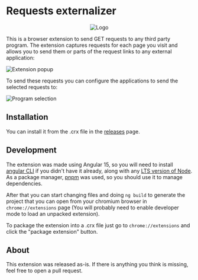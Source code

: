 # Requests externalizer
<div align="center">
  <img src="https://github.com/user-attachments/assets/426d0782-f3d5-462c-b266-411876378e45" alt="Logo">
</div>

This is a browser extension to send GET requests to any third party program.
The extension captures requests for each page you visit and allows you to send them or parts of the request links to any external application:

![Extension popup](https://github.com/user-attachments/assets/03804d2d-c19d-4a6a-81e2-11cf2cbbc51f)

To send these requests you can configure the applications to send the selected requests to:

![Program selection](https://github.com/user-attachments/assets/62aab806-19e2-45e2-94f8-8b9d7c206b14)

## Installation
You can install it from the .crx file in the [releases](https://github.com/Dokkaltek/requests-externalizer/releases) page.

## Development

The extension was made using Angular 15, so you will need to install [angular CLI](https://v15.angular.io/cli) if you didn't have it already, along with any [LTS version of Node](https://v15.angular.io/guide/versions).
As a package manager, [pnpm](https://pnpm.io/installation) was used, so you should use it to manage dependencies.

After that you can start changing files and doing `ng build` to generate the project that you can open from your chromium browser in `chrome://extensions` page 
(You will probably need to enable developer mode to load an unpacked extension).

To package the extension into a .crx file just go to `chrome://extensions` and click the "package extension" button.

## About

This extension was released as-is. If there is anything you think is missing, feel free to open a pull request.

